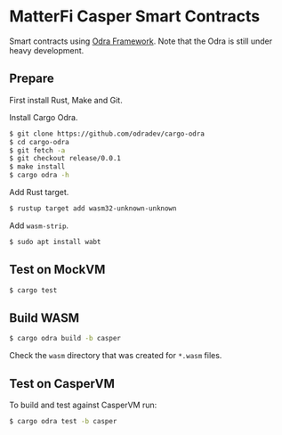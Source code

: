 # MatterFi Casper Smart Contracts

Smart contracts using [Odra Framework](https://github.com/odradev/odra).
Note that the Odra is still under heavy development.

## Prepare
First install Rust, Make and Git.

Install Cargo Odra.
```bash
$ git clone https://github.com/odradev/cargo-odra
$ cd cargo-odra
$ git fetch -a
$ git checkout release/0.0.1
$ make install
$ cargo odra -h
```

Add Rust target.
```bash
$ rustup target add wasm32-unknown-unknown
```

Add `wasm-strip`.
```bash
$ sudo apt install wabt
```

## Test on MockVM
```bash
$ cargo test
```

## Build WASM

```bash
$ cargo odra build -b casper
```

Check the `wasm` directory that was created for `*.wasm` files.

## Test on CasperVM
To build and test against CasperVM run: 

```bash
$ cargo odra test -b casper
```
